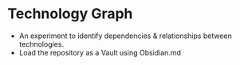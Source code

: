 # Technology Graph
- An experiment to identify dependencies & relationships between technologies.
- Load the repository as a Vault using Obsidian.md 
